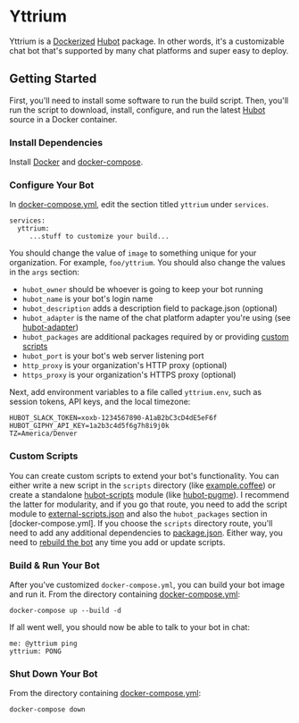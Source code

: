 # Yttrium

Yttrium is a [Dockerized](https://www.docker.com/) [Hubot](https://github.com/hubotio/hubot) package. In other words, it's a customizable chat bot that's supported by many chat platforms and super easy to deploy.

## Getting Started

First, you'll need to install some software to run the build script. Then, you'll run the script to download, install, configure, and run the latest [Hubot](https://www.npmjs.com/package/hubot) source in a Docker container.

### Install Dependencies

Install [Docker](https://docs.docker.com/engine/installation/) and [docker-compose](https://docs.docker.com/compose/install/).

### Configure Your Bot
In [docker-compose.yml](docker-compose.yml), edit the section titled `yttrium` under `services`.

```
services:
  yttrium:
     ...stuff to customize your build...
```

You should change the value of `image` to something unique for your organization. For example, `foo/yttrium`. You should also change the values in the `args` section:
* `hubot_owner` should be whoever is going to keep your bot running
* `hubot_name` is your bot's login name
* `hubot_description` adds a description field to package.json (optional)
* `hubot_adapter` is the name of the chat platform adapter you're using (see [hubot-adapter](https://github.com/search?q=topic%3Ahubot-adapter&type=Repositories))
* `hubot_packages` are additional packages required by or providing [custom scripts](#scripts)
* `hubot_port` is your bot's web server listening port
* `http_proxy` is your organization's HTTP proxy (optional)
* `https_proxy` is your organization's HTTPS proxy (optional)

Next, add environment variables to a file called `yttrium.env`, such as session tokens, API keys, and the local timezone:

```
HUBOT_SLACK_TOKEN=xoxb-1234567890-A1aB2bC3cD4dE5eF6f
HUBOT_GIPHY_API_KEY=1a2b3c4d5f6g7h8i9j0k
TZ=America/Denver
```

### <a name="scripts"></a>Custom Scripts

You can create custom scripts to extend your bot's functionality. You can either write a new script in the `scripts` directory (like [example.coffee](scripts/example.coffee)) or create a standalone [hubot-scripts](https://github.com/hubot-scripts) module (like [hubot-pugme](https://www.npmjs.com/package/hubot-pugme)). I recommend the latter for modularity, and if you go that route, you need to add the script module to [external-scripts.json](external-scripts.json) and also the `hubot_packages` section in [docker-compose.yml]. If you choose the `scripts` directory route, you'll need to add any additional dependencies to [package.json](package.json). Either way, you need to <a href="#build">rebuild the bot</a> any time you add or update scripts.

### <a name="build"></a>Build & Run Your Bot
After you've customized `docker-compose.yml`, you can build your bot image and run it. From the directory containing [docker-compose.yml](docker-compose.yml):

```
docker-compose up --build -d
```

If all went well, you should now be able to talk to your bot in chat:

```
me: @yttrium ping
yttrium: PONG
```

### Shut Down Your Bot
From the directory containing [docker-compose.yml](docker-compose.yml):
```
docker-compose down
```
